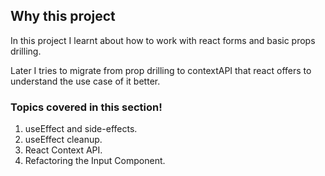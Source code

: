 ## Why this project

In this project I learnt about how to work with react forms and basic props drilling.

Later I tries to migrate from prop drilling to contextAPI that react offers to understand the use case of it better.

### Topics covered in this section!

1. useEffect and side-effects.
2. useEffect cleanup.
3. React Context API.
4. Refactoring the Input Component.
